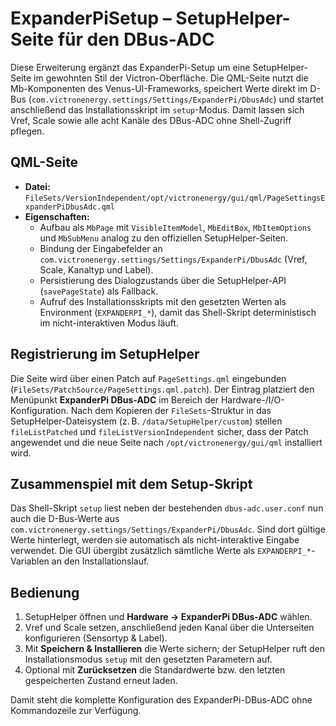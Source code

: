 # ExpanderPiSetup – SetupHelper-Seite für den DBus-ADC

Diese Erweiterung ergänzt das ExpanderPi-Setup um eine SetupHelper-Seite im gewohnten Stil der Victron-Oberfläche. Die QML-Seite nutzt die Mb-Komponenten des Venus-UI-Frameworks, speichert Werte direkt im D-Bus (`com.victronenergy.settings/Settings/ExpanderPi/DbusAdc`) und startet anschließend das Installationsskript im `setup`-Modus. Damit lassen sich Vref, Scale sowie alle acht Kanäle des DBus-ADC ohne Shell-Zugriff pflegen.

## QML-Seite

* **Datei:** `FileSets/VersionIndependent/opt/victronenergy/gui/qml/PageSettingsExpanderPiDbusAdc.qml`
* **Eigenschaften:**
  * Aufbau als `MbPage` mit `VisibleItemModel`, `MbEditBox`, `MbItemOptions` und `MbSubMenu` analog zu den offiziellen SetupHelper-Seiten.
  * Bindung der Eingabefelder an `com.victronenergy.settings/Settings/ExpanderPi/DbusAdc` (Vref, Scale, Kanaltyp und Label).
  * Persistierung des Dialogzustands über die SetupHelper-API (`savePageState`) als Fallback.
  * Aufruf des Installationsskripts mit den gesetzten Werten als Environment (`EXPANDERPI_*`), damit das Shell-Skript deterministisch im nicht-interaktiven Modus läuft.

## Registrierung im SetupHelper

Die Seite wird über einen Patch auf `PageSettings.qml` eingebunden (`FileSets/PatchSource/PageSettings.qml.patch`). Der Eintrag platziert den Menüpunkt **ExpanderPi DBus-ADC** im Bereich der Hardware-/I/O-Konfiguration. Nach dem Kopieren der `FileSets`-Struktur in das SetupHelper-Dateisystem (z. B. `/data/SetupHelper/custom`) stellen `fileListPatched` und `fileListVersionIndependent` sicher, dass der Patch angewendet und die neue Seite nach `/opt/victronenergy/gui/qml` installiert wird.

## Zusammenspiel mit dem Setup-Skript

Das Shell-Skript `setup` liest neben der bestehenden `dbus-adc.user.conf` nun auch die D-Bus-Werte aus `com.victronenergy.settings/Settings/ExpanderPi/DbusAdc`. Sind dort gültige Werte hinterlegt, werden sie automatisch als nicht-interaktive Eingabe verwendet. Die GUI übergibt zusätzlich sämtliche Werte als `EXPANDERPI_*`-Variablen an den Installationslauf.

## Bedienung

1. SetupHelper öffnen und **Hardware → ExpanderPi DBus-ADC** wählen.
2. Vref und Scale setzen, anschließend jeden Kanal über die Unterseiten konfigurieren (Sensortyp & Label).
3. Mit **Speichern & Installieren** die Werte sichern; der SetupHelper ruft den Installationsmodus `setup` mit den gesetzten Parametern auf.
4. Optional mit **Zurücksetzen** die Standardwerte bzw. den letzten gespeicherten Zustand erneut laden.

Damit steht die komplette Konfiguration des ExpanderPi-DBus-ADC ohne Kommandozeile zur Verfügung.
